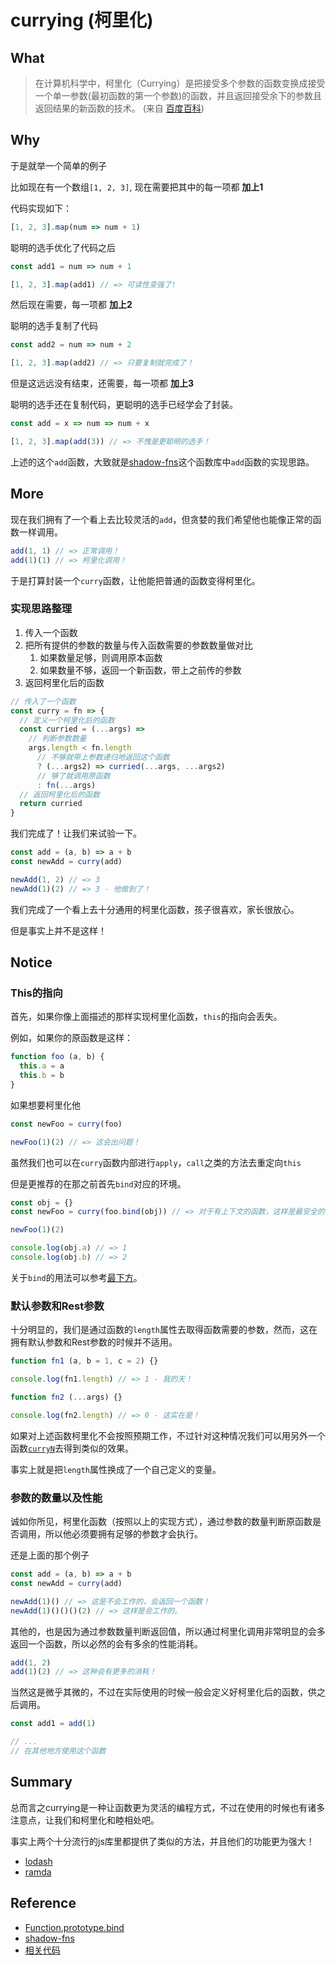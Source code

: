 # currying (柯里化)

## What

> 在计算机科学中，柯里化（Currying）是把接受多个参数的函数变换成接受一个单一参数(最初函数的第一个参数)的函数，并且返回接受余下的参数且返回结果的新函数的技术。
> (来自 [百度百科](https://baike.baidu.com/item/%E6%9F%AF%E9%87%8C%E5%8C%96))

## Why

于是就举一个简单的例子  

比如现在有一个数组`[1, 2, 3]`, 现在需要把其中的每一项都 **加上1**  

代码实现如下：

```js
[1, 2, 3].map(num => num + 1)
```

聪明的选手优化了代码之后

```js
const add1 = num => num + 1

[1, 2, 3].map(add1) // => 可读性变强了!
```

然后现在需要，每一项都 **加上2**  

聪明的选手复制了代码

```js
const add2 = num => num + 2

[1, 2, 3].map(add2) // => 只要复制就完成了！
```

但是这远远没有结束，还需要，每一项都 **加上3**

聪明的选手还在复制代码，更聪明的选手已经学会了封装。

```js
const add = x => num => num + x

[1, 2, 3].map(add(3)) // => 不愧是更聪明的选手！
```

上述的这个`add`函数，大致就是[shadow-fns](https://github.com/jinghua000/shadow-fns/blob/master/doc/README.md#add)这个函数库中`add`函数的实现思路。

## More

现在我们拥有了一个看上去比较灵活的`add`，但贪婪的我们希望他也能像正常的函数一样调用。

```js
add(1, 1) // => 正常调用！
add(1)(1) // => 柯里化调用！
```

于是打算封装一个`curry`函数，让他能把普通的函数变得柯里化。

### 实现思路整理

1. 传入一个函数
2. 把所有提供的参数的数量与传入函数需要的参数数量做对比
   1. 如果数量足够，则调用原本函数
   2. 如果数量不够，返回一个新函数，带上之前传的参数
3. 返回柯里化后的函数

```js
// 传入了一个函数
const curry = fn => {
  // 定义一个柯里化后的函数
  const curried = (...args) => 
    // 判断参数数量
    args.length < fn.length
      // 不够就带上参数递归地返回这个函数
      ? (...args2) => curried(...args, ...args2)
      // 够了就调用原函数
      : fn(...args)
  // 返回柯里化后的函数
  return curried
}
```

我们完成了！让我们来试验一下。

```js
const add = (a, b) => a + b
const newAdd = curry(add)

newAdd(1, 2) // => 3
newAdd(1)(2) // => 3 - 他做到了！
```

我们完成了一个看上去十分通用的柯里化函数，孩子很喜欢，家长很放心。

但是事实上并不是这样！

## Notice

### This的指向

首先，如果你像上面描述的那样实现柯里化函数，`this`的指向会丢失。

例如，如果你的原函数是这样：

```js
function foo (a, b) {
  this.a = a
  this.b = b
}
```

如果想要柯里化他

```js
const newFoo = curry(foo)

newFoo(1)(2) // => 这会出问题！
```

虽然我们也可以在`curry`函数内部进行`apply`，`call`之类的方法去重定向`this`

但是更推荐的在那之前首先`bind`对应的环境。

```js
const obj = {}
const newFoo = curry(foo.bind(obj)) // => 对于有上下文的函数，这样是最安全的！

newFoo(1)(2)

console.log(obj.a) // => 1
console.log(obj.b) // => 2
```

关于`bind`的用法可以参考[最下方](#reference)。

### 默认参数和Rest参数

十分明显的，我们是通过函数的`length`属性去取得函数需要的参数，然而，这在拥有默认参数和Rest参数的时候并不适用。

```js
function fn1 (a, b = 1, c = 2) {}

console.log(fn1.length) // => 1 - 我的天！

function fn2 (...args) {}

console.log(fn2.length) // => 0 - 这实在是！
```

如果对上述函数柯里化不会按照预期工作，不过针对这种情况我们可以用另外一个函数[`curryN`](https://github.com/jinghua000/shadow-fns/blob/master/doc/README.md#curryN)去得到类似的效果。

事实上就是把`length`属性换成了一个自己定义的变量。

### 参数的数量以及性能

诚如你所见，柯里化函数（按照以上的实现方式），通过参数的数量判断原函数是否调用，所以他必须要拥有足够的参数才会执行。

还是上面的那个例子

```js
const add = (a, b) => a + b
const newAdd = curry(add)

newAdd(1)() // => 这是不会工作的，会返回一个函数！
newAdd(1)()()()(2) // => 这样是会工作的。
```

其他的，也是因为通过参数数量判断返回值，所以通过柯里化调用非常明显的会多返回一个函数，所以必然的会有多余的性能消耗。

```js
add(1, 2)
add(1)(2) // => 这种会有更多的消耗！
```

当然这是微乎其微的，不过在实际使用的时候一般会定义好柯里化后的函数，供之后调用。

```js
const add1 = add(1)

// ...
// 在其他地方使用这个函数
```

## Summary

总而言之currying是一种让函数更为灵活的编程方式，不过在使用的时候也有诸多注意点，让我们和柯里化和睦相处吧。

事实上两个十分流行的js库里都提供了类似的方法，并且他们的功能更为强大！

- [lodash](https://lodash.com/docs/4.17.15#curry)
- [ramda](https://ramdajs.com/docs/#curry)

## Reference

- [Function.prototype.bind](https://developer.mozilla.org/en-US/docs/Web/JavaScript/Reference/Global_Objects/Function/bind)
- [shadow-fns](https://github.com/jinghua000/shadow-fns/blob/master/doc/README.md#curry)
- [相关代码](../../code/Javascript/currying.js)